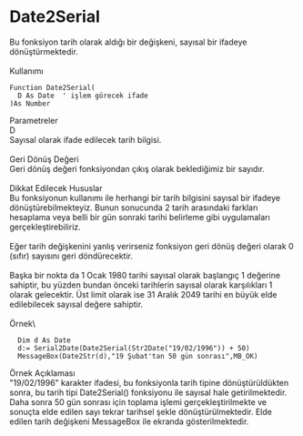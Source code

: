 # Date2Serial

Bu fonksiyon tarih olarak aldığı bir değişkeni, sayısal bir ifadeye dönüştürmektedir.\
\
Kullanımı

```
Function Date2Serial(
  D As Date  ' işlem görecek ifade
)As Number
```

Parametreler\
D\
Sayısal olarak ifade edilecek tarih bilgisi.\
\
Geri Dönüş Değeri\
Geri dönüş değeri fonksiyondan çıkış olarak beklediğimiz bir sayıdır.\
\
Dikkat Edilecek Hususlar\
Bu fonksiyonun kullanımı ile herhangi bir tarih bilgisini sayısal bir ifadeye dönüştürebilmekteyiz. Bunun sonucunda 2 tarih arasındaki farkları hesaplama veya belli bir gün sonraki tarihi belirleme gibi uygulamaları gerçekleştirebiliriz.\
\
Eğer tarih değişkenini yanlış verirseniz fonksiyon geri dönüş değeri olarak 0 (sıfır) sayısını geri döndürecektir.\
\
Başka bir nokta da 1 Ocak 1980 tarihi sayısal olarak başlangıç 1 değerine sahiptir, bu yüzden bundan önceki tarihlerin sayısal olarak karşılıkları 1 olarak gelecektir. Üst limit olarak ise 31 Aralık 2049 tarihi en büyük elde edilebilecek sayısal değere sahiptir.\
\
Örnek\


```
  Dim d As Date
  d:= Serial2Date(Date2Serial(Str2Date("19/02/1996")) + 50)
  MessageBox(Date2Str(d),"19 Şubat'tan 50 gün sonrası",MB_OK)
```

Örnek Açıklaması\
"19/02/1996" karakter ifadesi, bu fonksiyonla tarih tipine dönüştürüldükten sonra, bu tarih tipi Date2Serial() fonksiyonu ile sayısal hale getirilmektedir. Daha sonra 50 gün sonrası için toplama işlemi gerçekleştirilmekte ve sonuçta elde edilen sayı tekrar tarihsel şekle dönüştürülmektedir. Elde edilen tarih değişkeni MessageBox ile ekranda gösterilmektedir.
